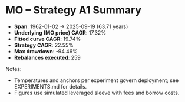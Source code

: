 # MO – Strategy A1 Summary

- **Span**: 1962-01-02 → 2025-09-19 (63.71 years)
- **Underlying (MO price) CAGR**: 17.32%
- **Fitted curve CAGR**: 19.74%
- **Strategy CAGR**: 22.55%
- **Max drawdown**: -94.46%
- **Rebalances executed**: 259

Notes:

- Temperatures and anchors per experiment govern deployment; see EXPERIMENTS.md for details.
- Figures use simulated leveraged sleeve with fees and borrow costs.
